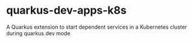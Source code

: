 # quarkus-dev-apps-k8s
A Quarkus extension to start dependent services in a Kubernetes cluster during quarkus dev mode
